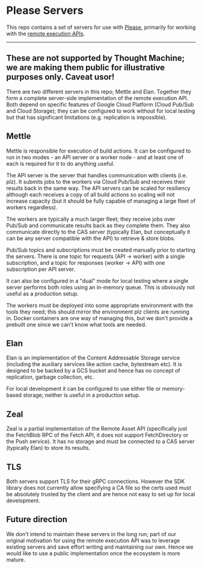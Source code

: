 Please Servers
==============

This repo contains a set of servers for use with [Please](https://github.com/thought-machine/please), primarily
for working with the [remote execution APIs](https://github.com/bazelbuild/remote-apis).

---
**These are not supported by Thought Machine; we are making them public for illustrative purposes only. Caveat usor!**
---

There are two different servers in this repo; Mettle and Elan. Together they form a complete
server-side implementation of the remote execution API. Both depend on specific features of
Google Cloud Platform (Cloud Pub/Sub and Cloud Storage); they can be configured to work without
for local testing but that has significant limitations (e.g. replication is impossible).


Mettle
------

Mettle is responsible for execution of build actions. It can be configured to run in two modes - an
API server or a worker node - and at least one of each is required for it to do anything useful.

The API server is the server that handles communication with clients (i.e. plz). It submits jobs to
the workers via Cloud Pub/Sub and receives their results back in the same way. The API servers can be
scaled for resiliency although each receives a copy of all build actions so scaling will not increase
capacity (but it should be fully capable of managing a large fleet of workers regardless).

The workers are typically a much larger fleet; they receive jobs over Pub/Sub and communicate results
back as they complete them. They also communicate directly to the CAS server (typically Elan, but
conceptually it can be any server compatible with the API) to retrieve & store blobs.

Pub/Sub topics and subscriptions must be created manually prior to starting the servers. There is
one topic for requests (API -> worker) with a single subscription, and a topic for responses
(worker -> API) with one subscription per API server.

It can also be configured in a "dual" mode for local testing where a single server performs both
roles using an in-memory queue. This is obviously not useful as a production setup.

The workers must be deployed into some appropriate environment with the tools they need; this should
mirror the environment plz clients are running in. Docker containers are one way of managing this,
but we don't provide a prebuilt one since we can't know what tools are needed.


Elan
----

Elan is an implementation of the Content Addressable Storage service (including the auxiliary
services like action cache, bytestream etc). It is designed to be backed by a GCS bucket and
hence has no concept of replication, garbage collection, etc.

For local development it can be configured to use either file or memory-based storage; neither
is useful in a production setup.


Zeal
----

Zeal is a partial implementation of the Remote Asset API (specifically just the FetchBlob RPC
of the Fetch API, it does not support FetchDirectory or the Push service). It has no storage
and must be connected to a CAS server (typically Elan) to store its results.


TLS
---

Both servers support TLS for their gRPC connections. However the SDK library does not currently allow
specifying a CA file so the certs used must be absolutely trusted by the client and are hence not easy
to set up for local development.


Future direction
----------------

We don't intend to maintain these servers in the long run; part of our original motivation for
using the remote execution API was to leverage existing servers and save effort writing and
maintaining our own. Hence we would like to use a public implementation once the ecosystem
is more mature.
